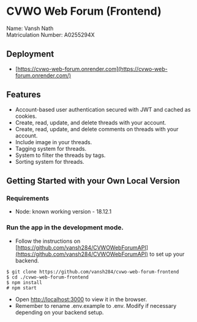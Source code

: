 # CVWO Web Forum (Frontend)
Name: Vansh Nath\
Matriculation Number: A0255294X
## Deployment
* [https://cvwo-web-forum.onrender.com](https://cvwo-web-forum.onrender.com/)

## Features
* Account-based user authentication secured with JWT and cached as cookies.
* Create, read, update, and delete threads with your account.
* Create, read, update, and delete comments on threads with your account.
* Include image in your threads.
* Tagging system for threads.
* System to filter the threads by tags.
* Sorting system for threads.

## Getting Started with your Own Local Version

### Requirements
* Node: known working version - 18.12.1

### Run the app in the development mode.
* Follow the instructions on [https://github.com/vansh284/CVWOWebForumAPI](https://github.com/vansh284/CVWOWebForumAPI) to set up your backend.
```
$ git clone https://github.com/vansh284/cvwo-web-forum-frontend
$ cd ./cvwo-web-forum-frontend
$ npm install
# npm start
```
* Open [http://localhost:3000](http://localhost:3000) to view it in the browser.
* Remember to rename .env.example to .env. Modify if necessary depending on your backend setup.
